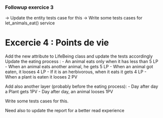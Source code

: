 ### Followup exercice 3
 -> Update the entity tests case for this
 -> Write some tests cases for let_animals_eat() service

# Excercie 4 : Points de vie

Add the new attribute to LifeBeing class and update the tests accordingly
Update the eating process :
    - An animal eats only when it has less than 5 LP
    - When an animal eats another animal, he gets 5 LP
    - When an animal got eaten, it looses 4 LP
    - If it is an herbivorous, when it eats it gets 4 LP
    - When a plant is eaten it looses 2 PV

Add also another layer (probably before the eating process):
    - Day after day a Plant gets 1PV
    - Day after day, an animal looses 1PV

Write some tests cases for this.

Need also to update the report for a better read experience